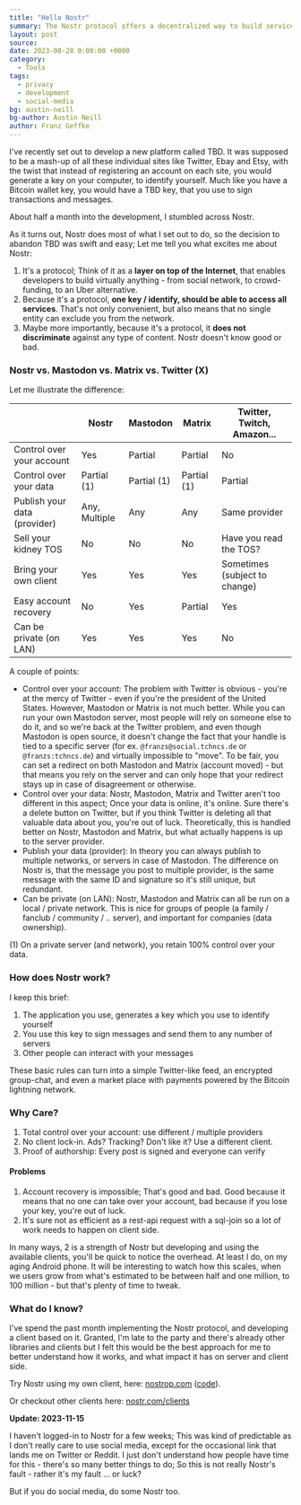 ```yaml
---
title: "Hello Nostr"
summary: The Nostr protocol offers a decentralized way to build services and platforms like social networks, crowd-funding sites, or Uber alternatives. It uses a single key for identity across all services, ensuring more control over your account and data. However, it comes with challenges like irreversible account loss if you lose your key and some client-side performance issues.
layout: post
source:
date: 2023-08-28 0:00:00 +0000
category:
  - Tools
tags:
  - privacy
  - development
  - social-media
bg: austin-neill
bg-author: Austin Neill
author: Franz Geffke
---
```


I've recently set out to develop a new platform called TBD. It was supposed to be a mash-up of all these individual sites like Twitter, Ebay and Etsy, with the twist that instead of registering an account on each site, you would generate a key on your computer, to identify yourself. Much like you have a Bitcoin wallet key, you would have a TBD key, that you use to sign transactions and messages.

About half a month into the development, I stumbled across Nostr.

As it turns out, Nostr does most of what I set out to do, so the decision to abandon TBD was swift and easy; Let me tell you what excites me about Nostr:

1. It's a protocol; Think of it as a **layer on top of the Internet**, that enables developers to build virtually anything - from social network, to crowd-funding, to an Uber alternative.
2. Because it's a protocol, **one key / identify, should be able to access all services**. That's not only convenient, but also means that no single entity can exclude you from the network.
3. Maybe more importantly, because it's a protocol, it **does not discriminate** against any type of content. Nostr doesn't know good or bad.

### Nostr vs. Mastodon vs. Matrix vs. Twitter (X)

Let me illustrate the difference:

|                              | Nostr         | Mastodon    | Matrix      | Twitter, Twitch, Amazon...    |
| ---------------------------- | ------------- | ----------- | ----------- | ----------------------------- |
| Control over your account    | Yes           | Partial     | Partial     | No                            |
| Control over your data       | Partial (1)   | Partial (1) | Partial (1) | Partial                       |
| Publish your data (provider) | Any, Multiple | Any         | Any         | Same provider                 |
| Sell your kidney TOS         | No            | No          | No          | Have you read the TOS?        |
| Bring your own client        | Yes           | Yes         | Yes         | Sometimes (subject to change) |
| Easy account recovery        | No            | Yes         | Partial     | Yes                           |
| Can be private (on LAN)      | Yes           | Yes         | Yes         | No                            |

A couple of points:

- Control over your account: The problem with Twitter is obvious - you're at the mercy of Twitter - even if you're the president of the United States. However, Mastodon or Matrix is not much better. While you can run your own Mastodon server, most people will rely on someone else to do it, and so we're back at the Twitter problem, and even though Mastodon is open source, it doesn't change the fact that your handle is tied to a specific server (for ex. `@franzs@social.tchncs.de` or `@franzs:tchncs.de`) and virtually impossible to "move". To be fair, you can set a redirect on both Mastodon and Matrix (account moved) - but that means you rely on the server and can only hope that your redirect stays up in case of disagreement or otherwise.
- Control over your data: Nostr, Mastodon, Matrix and Twitter aren't too different in this aspect; Once your data is online, it's online. Sure there's a delete button on Twitter, but if you think Twitter is deleting all that valuable data about you, you're out of luck. Theoretically, this is handled better on Nostr, Mastodon and Matrix, but what actually happens is up to the server provider.
- Publish your data (provider): In theory you can always publish to multiple networks, or servers in case of Mastodon. The difference on Nostr is, that the message you post to multiple provider, is the same message with the same ID and signature so it's still unique, but redundant.
- Can be private (on LAN): Nostr, Mastodon and Matrix can all be run on a local / private network. This is nice for groups of people (a family / fanclub / community / .. server), and important for companies (data ownership).

(1) On a private server (and network), you retain 100% control over your data.

### How does Nostr work?

I keep this brief:

1. The application you use, generates a key which you use to identify yourself
2. You use this key to sign messages and send them to any number of servers
3. Other people can interact with your messages

These basic rules can turn into a simple Twitter-like feed, an encrypted group-chat, and even a market place with payments powered by the Bitcoin lightning network.

### Why Care?

1. Total control over your account: use different / multiple providers
2. No client lock-in. Ads? Tracking? Don't like it? Use a different client.
3. Proof of authorship: Every post is signed and everyone can verify

#### Problems

1. Account recovery is impossible; That's good and bad. Good because it means that no one can take over your account, bad because if you lose your key, you're out of luck.
2. It's sure not as efficient as a rest-api request with a sql-join so a lot of work needs to happen on client side.

In many ways, 2 is a strength of Nostr but developing and using the available clients, you'll be quick to notice the overhead. At least I do, on my aging Android phone. It will be interesting to watch how this scales, when we users grow from what's estimated to be between half and one million, to 100 million - but that's plenty of time to tweak.

### What do I know?

I've spend the past month implementing the Nostr protocol, and developing a client based on it. Granted, I'm late to the party and there's already other libraries and clients but I felt this would be the best approach for me to better understand how it works, and what impact it has on server and client side.

Try Nostr using my own client, here: [nostrop.com](https://nostrop.com/) ([code](https://github.com/franzos/nostr-ts)).

Or checkout other clients here: [nostr.com/clients](https://nostr.com/clients)

**Update: 2023-11-15**

I haven't logged-in to Nostr for a few weeks; This was kind of predictable as I don't really care to use social media, except for the occasional link that lands me on Twitter or Reddit. I just don't understand how people have time for this - there's so many better things to do; So this is not really Nostr's fault - rather it's my fault ... or luck?

But if you do social media, do some Nostr too.
